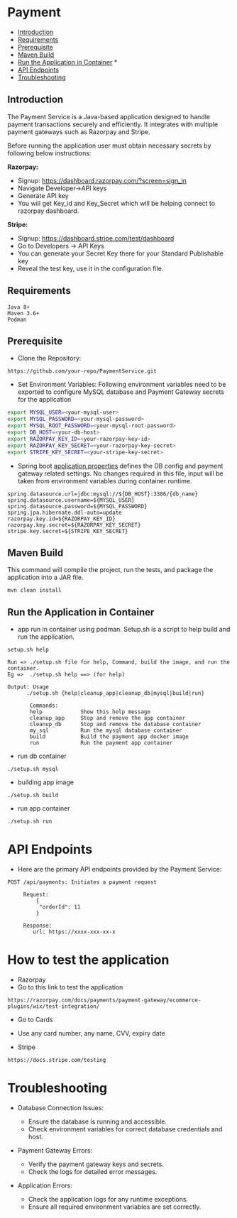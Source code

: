 # Payment

* [Introduction](#introduction)
* [Requirements](#requirements)
* [Prerequisite](#prerequisite)
* [Maven Build](#maven-build)
* [Run the Application in Container](#run-the-application-in-container)
    * 
* [API Endpoints](#api-endpoints)
* [Troubleshooting](#troubleshooting)

## Introduction
The Payment Service is a Java-based application designed to handle payment transactions securely and efficiently.
It integrates with multiple payment gateways such as Razorpay and Stripe.

Before running the application user must obtain necessary secrets by following below instructions:

**Razorpay:**
- Signup: https://dashboard.razorpay.com/?screen=sign_in
- Navigate Developer->API keys
- Generate API key
- You will get Key_id and Key_Secret which will be helping connect to razorpay dashboard.

**Stripe:**
- Signup: https://dashboard.stripe.com/test/dashboard
- Go to Developers -> API Keys
- You can generate your Secret Key there for your Standard Publishable key
- Reveal the test key, use it in the configuration file.

## Requirements
```
Java 8+
Maven 3.6+
Podman
```

## Prerequisite

- Clone the Repository:
```
https://github.com/your-repo/PaymentService.git
```

- Set Environment Variables:
Following environment variables need to be exported to configure MySQL database and Payment Gateway secrets for the application
```bash
export MYSQL_USER=<your-mysql-user>
export MYSQL_PASSWORD=<your-mysql-password>
export MYSQL_ROOT_PASSWORD=<your-mysql-root-password>
export DB_HOST=<your-db-host>
export RAZORPAY_KEY_ID=<your-razorpay-key-id>
export RAZORPAY_KEY_SECRET=<your-razorpay-key-secret>
export STRIPE_KEY_SECRET=<your-stripe-key-secret> 

```   

- Spring boot [application.properties](./paymentservice/src/main/resources/application.properties) defines the DB config
and payment gateway related settings. No changes required in this file, input will be taken from environment variables during
container runtime.
```
spring.datasource.url=jdbc:mysql://${DB_HOST}:3306/{db_name}
spring.datasource.username=${MYSQL_USER}
spring.datasource.password=${MYSQL_PASSWORD}
spring.jpa.hibernate.ddl-auto=update
razorpay.key.id=${RAZORPAY_KEY_ID}
razorpay.key.secret=${RAZORPAY_KEY_SECRET}
stripe.key.secret=${STRIPE_KEY_SECRET}
```

## Maven Build
This command will compile the project, run the tests, and package the application into a JAR file.
```
mvn clean install
```
## Run the Application in Container
- app run in container using podman. Setup.sh is a script to help build and run the application.

```agsl
setup.sh help
```
```
Run => ./setup.sh file for help, Command, build the image, and run the container.
Eg =>  ./setup.sh help ==> (for help)
      
Output: Usage
      ./setup.sh {help|cleanup_app|cleanup_db|mysql|build|run}

       Commands:
       help            Show this help message
       cleanup_app     Stop and remove the app container
       cleanup_db      Stop and remove the database container
       my_sql          Run the mysql database container
       build           Build the payment app docker image
       run             Run the payment app container
```

- run db container
```agsl
./setup.sh mysql
```
- building app image
```agsl
./setup.sh build
```
- run app container
```agsl
./setup.sh run
```

# API Endpoints

- Here are the primary API endpoints provided by the Payment Service:
```
POST /api/payments: Initiates a payment request
        
     Request:
         {
          "orderId": 11
         }
        
     Response:           
        url: https://xxxx-xxx-xx-x
```                    

# How to test the application
- Razorpay
- Go to this link to test the application
```agsl
https://razorpay.com/docs/payments/payment-gateway/ecommerce-plugins/wix/test-integration/
```
- Go to Cards
- Use any card number, any name, CVV, expiry date

- Stripe
```
https://docs.stripe.com/testing
```
# Troubleshooting

- Database Connection Issues:

     * Ensure the database is running and accessible.
     * Check environment variables for correct database credentials and host.

- Payment Gateway Errors:

    * Verify the payment gateway keys and secrets.
    * Check the logs for detailed error messages.

- Application Errors:

    * Check the application logs for any runtime exceptions.
    * Ensure all required environment variables are set correctly.

